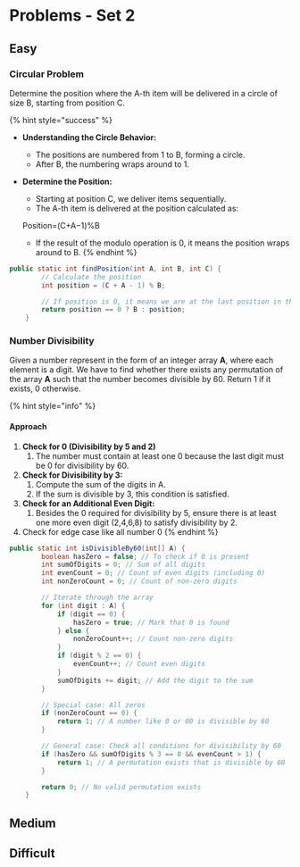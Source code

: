 # Problems - Set 2

## Easy

### Circular Problem

Determine the position where the A-th item will be delivered in a circle of size B, starting from position C.

{% hint style="success" %}
* **Understanding the Circle Behavior:**
  * The positions are numbered from 1 to B, forming a circle.
  * After B, the numbering wraps around to 1.
*   **Determine the Position:**

    * Starting at position C, we deliver items sequentially.
    * The A-th item is delivered at the position calculated as:

    Position=(C+A−1)%B

    * If the result of the modulo operation is 0, it means the position wraps around to B.
{% endhint %}

```java
public static int findPosition(int A, int B, int C) {
        // Calculate the position
        int position = (C + A - 1) % B;

        // If position is 0, it means we are at the last position in the circle
        return position == 0 ? B : position;
    }
```

### Number Divisibility

Given a  number represent in the form of an integer array **A**, where each element is a digit. We have to find whether there exists any permutation of the array **A** such that the number becomes divisible by 60. Return 1 if it exists, 0 otherwise.

{% hint style="info" %}
#### **Approach**

1. **Check for 0 (Divisibility by 5 and 2)**
   1. The number must contain at least one 0 because the last digit must be 0 for divisibility by 60.
2. **Check for Divisibility by 3:**
   1. Compute the sum of the digits in A.
   2. If the sum is divisible by 3, this condition is satisfied.
3. **Check for an Additional Even Digit:**
   1. Besides the 0 required for divisibility by 5, ensure there is at least one more even digit (2,4,6,8) to satisfy divisibility by 2.
4. Check for edge case like all number 0
{% endhint %}

```java
public static int isDivisibleBy60(int[] A) {
        boolean hasZero = false; // To check if 0 is present
        int sumOfDigits = 0; // Sum of all digits
        int evenCount = 0; // Count of even digits (including 0)
        int nonZeroCount = 0; // Count of non-zero digits

        // Iterate through the array
        for (int digit : A) {
            if (digit == 0) {
                hasZero = true; // Mark that 0 is found
            } else {
                nonZeroCount++; // Count non-zero digits
            }
            if (digit % 2 == 0) {
                evenCount++; // Count even digits
            }
            sumOfDigits += digit; // Add the digit to the sum
        }

        // Special case: All zeros
        if (nonZeroCount == 0) {
            return 1; // A number like 0 or 00 is divisible by 60
        }

        // General case: Check all conditions for divisibility by 60
        if (hasZero && sumOfDigits % 3 == 0 && evenCount > 1) {
            return 1; // A permutation exists that is divisible by 60
        }

        return 0; // No valid permutation exists
    }
```





## Medium



## Difficult



